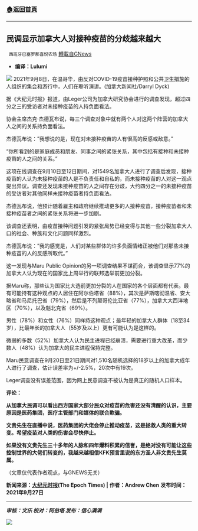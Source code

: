 ###  [:house:返回首頁](https://github.com/ourhimalayas/txt)
---


## 民调显示加拿大人对接种疫苗的分歧越来越大
` 西班牙巴塞罗那喜悦农场` [轉載自GNews](https://gnews.org/zh-hans/1561103/)

- **编译：Lulumi**


![](https://assets.gnews.org/wp-content/uploads/2021/09/unnamed-2021-09-28T224019.258.png)
2021年9月8日，在温哥华，由反对COVID-19疫苗接种护照和公共卫生措施的人组织的集会和游行中，人们在聆听演讲。(加拿大新闻社/Darryl Dyck)

据《大纪元时报》报道，由Leger公司为加拿大研究协会进行的调查发现，超过四分之三的受访者对未接种疫苗的人持负面看法。

协会主席杰克·杰德瓦布说，每三个调查对象中就有两个人对这两个阵营的加拿大人之间的关系持负面看法。

杰德瓦布说：”我想说的是，现在对未接种疫苗的人有很高的反感或敌意。”

“你所看到的是家庭成员和朋友、同事之间的紧张关系，其中包括有接种和未接种疫苗的人之间的关系。”

这项在线调查在9月10日至12日期间，对1549名加拿大人进行了调查后发现，接种疫苗的人认为未接种疫苗的人是不负责任和自私的，而未接种疫苗的人对这一观点提出异议。调查还发现未接种疫苗的人之间存在分歧，大约四分之一的未接种疫苗的受访者对其他同样未接种疫苗者持负面看法。

杰德瓦布说，他预计随着雇主和政府继续推动更多的人接种疫苗，接种疫苗者和未接种疫苗者之间的紧张关系将进一步加剧。

该调查还表明，由疫苗接种问题引发的紧张局势已经变得与其他一些分裂加拿大人口的社会、种族和文化问题同样激烈。

杰德瓦布说：”我的感觉是，人们对某些群体的许多负面情绪正被他们对那些未接种疫苗的人的反感所取代。”

这一发现与Maru Public Opinion的另一项调查结果不谋而合，该调查显示77%的加拿大人认为现在的国家比上周举行的联邦选举前更加分裂。

据Maru称，那些认为国家比大选前更加分裂的人在国家的各个层面都有代表。最有可能持有这种观点的人居住在阿尔伯塔省（88%），其次是萨斯喀彻温省、安大略省和马尼托巴省（79%），然后是不列颠哥伦比亚省（77%），加拿大大西洋地区（70%），以及魁北克省（69%）。

男性（78%）和女性（76%）同样持这种观点；最年轻的加拿大人群体（18至34岁），比最年长的加拿大人（55岁及以上）更有可能认为是这样的。

微弱的多数（52%）加拿大人认为民主进程已经崩溃，需要进行重大改革，而少数人（48%）认为加拿大的民主进程保持完整。

Maru民意调查在9月20日至21日期间对1,510名随机选择的18岁以上的加拿大成年人进行了调查，估计误差率为+/-2.5%，20次中有19次。

Leger调查没有误差范围，因为网上民意调查不被认为是真正的随机人口样本。

**评论：**

**从加拿大民调可以看出西方国家大部分民众对疫苗的危害还没有清醒的认识，主要原因是医药集团，医疗主管部门和媒体的联合欺骗。**

**文贵先生在直播中说，医药集团的大佬会停止推动疫苗，这是拯救人类的重大转变。希望疫苗对人类的伤害会尽快停止。**

**如果没有文贵先生三十多年的人脉和四年爆料积累的信誉，是绝对没有可能让这些控制世界的大佬们转变的，我越来越相信KFK预言里说的东方圣人非文贵先生莫属。**

（文章仅代表作者观点，与GNEWS无关）

**新闻来源：[大纪元时报](https://www.theepochtimes.com/canadians-increasingly-divided-over-vaccination-status-poll-finds_4019152.html)(The Epoch Times) | 作者：Andrew Chen** **发布时间：2021年9月27日**

* * *

***审核：文乐
校对：阿伯塔
发布：信心满满***

![](https://assets.gnews.org/wp-content/uploads/2021/09/GNEWS_CH.-1-1.jpeg)
